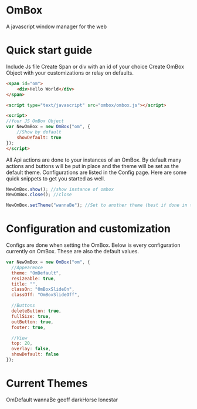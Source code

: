 OmBox
=====

A javascript window manager for the web

Quick start guide
=====
Include Js file
Create Span or div with an id of your choice
Create OmBox Object with your customizations or relay on defaults.

```html
<span id="om">
	<div>Hello World</div>
</span>

<script type="text/javascript" src="ombox/ombox.js"></script>

<script>
//Your JS OmBox Object
var NewOmBox = new OmBox("om", {
	//Show by default
	showDefault: true
});
</script>
```
			
All Api actions are done to your instances of an OmBox. By default many actions and buttons will be put in place and the theme will be set as the default theme. Configurations are listed in the Config page. Here are some quick snippets to get you started as well.

```javascript
NewOmBox.show(); //show instance of ombox
NewOmBox.close(); //close

NewOmBox.setTheme("wannaBe"); //Set to another theme (best if done in the config)
```

Configuration and customization
=====

Configs are done when setting the OmBox. Below is every configuration currently on OmBox. These are also the default values.

```javascript
var NewOmBox = new OmBox("om", {
  //Appearence
  theme: "OmDefault",
  resizeable: true,
  title: "",
  classOn: "OmBoxSlideOn",
  classOff: "OmBoxSlideOff",

  //Buttons
  deleteButton: true,
  fullSize: true,
  outButton: true,
  footer: true,

  //View
  top: 20,
  overlay: false,
  showDefault: false
});
```

Current Themes
=====

OmDefault
wannaBe
geoff
darkHorse
lonestar

